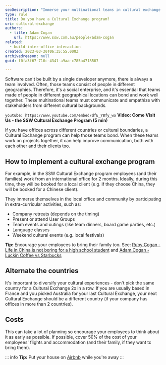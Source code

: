 ```yaml
---
seoDescription: "Immerse your multinational teams in cultural exchange programs to improve communication and collaboration across global offices."
type: rule
title: Do you have a Cultural Exchange program?
uri: cultural-exchange
authors:
  - title: Adam Cogan
    url: https://www.ssw.com.au/people/adam-cogan
related: 
  - build-inter-office-interaction
created: 2023-03-30T06:35:55.000Z
archivedreason: null
guid: f0fa3f67-710c-4341-a9aa-c785a4718507

---
```


Software can't be built by a single developer anymore, there is always a team involved. Often, those teams consist of people in different geographies. Therefore, it's a social enterprise, and it's essential that teams made of people in different geographical locations can bond and work well together. These multinational teams must communicate and empathize with stakeholders from different cultural backgrounds.

`youtube: https://www.youtube.com/embed/dfE_Y8fy_wo`
**Video: Come Visit Us - the SSW Cultural Exchange Program (5 min)**

<!--endintro-->

If you have offices across different countries or cultural boundaries, a Cultural Exchange program can help those teams bond. When these teams work on projects together, it can help improve communication, both with each other and their clients too.

## How to implement a cultural exchange program

For example, in the SSW Cultural Exchange program employees (and their families) work from an international office for 2 months. Ideally, during this time, they will be booked for a local client (e.g. if they choose China, they will be booked for a Chinese client).

They immerse themselves in the local office and community by participating in extra-curricular activities, such as:

* Company retreats (depends on the timing)
* Present or attend User Groups
* Team events and outings (like team dinners, board game parties, etc.)
* Language classes
* Weekend cultural events (e.g. local festivals)

**Tip:** Encourage your employees to bring their family too. See: [Ruby Cogan - Life in China is not boring for a high school student](https://rubycogan.com/2018/12/life-in-china-is-not-boring-for-a-high-school-student) and [Adam Cogan - Luckin Coffee vs Starbucks](https://adamcogan.com/2018/12/05/luckin-coffee-vs-starbucks-a-luckin-success-in-china)

## Alternate the countries

It's important to diversify your cultural experiences - don't pick the same country for a Cultural Exchange 2x in a row. If you are usually based in France and you picked Australia for your last Cultural Exchange, your next Cultural Exchange should be a different country (if your company has offices in more than 2 countries).

## Costs

This can take a lot of planning so encourage your employees to think about it as early as possible. If possible, cover 50% of the cost of your employees' flights and accommodation (and their family, if they want to bring them).

::: info
**Tip:** Put your house on [Airbnb](https://www.airbnb.com) while you're away
:::
